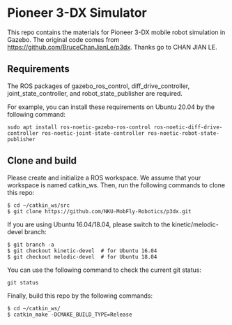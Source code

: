 # Pioneer 3-DX Simulator
This repo contains the materials for Pioneer 3-DX mobile robot simulation in Gazebo. The original code comes from https://github.com/BruceChanJianLe/p3dx. Thanks go to CHAN JIAN LE.

## Requirements
The ROS packages of gazebo_ros_control, diff_drive_controller, joint_state_controller, and robot_state_publisher are required.

For example, you can install these requirements on Ubuntu 20.04 by the following command:
```
sudo apt install ros-noetic-gazebo-ros-control ros-noetic-diff-drive-controller ros-noetic-joint-state-controller ros-noetic-robot-state-publisher
```

## Clone and build

Please create and initialize a ROS workspace. We assume that your workspace is named catkin_ws. Then, run the following commands to clone this repo:
```
$ cd ~/catkin_ws/src
$ git clone https://github.com/NKU-MobFly-Robotics/p3dx.git
```
If you are using Ubuntu 16.04/18.04, please switch to the kinetic/melodic-devel branch:
```
$ git branch -a
$ git checkout kinetic-devel  # for Ubuntu 16.04
$ git checkout melodic-devel  # for Ubuntu 18.04
```
You can use the following command to check the current git status:
```
git status
```
Finally, build this repo by the following commands:
```
$ cd ~/catkin_ws/
$ catkin_make -DCMAKE_BUILD_TYPE=Release
